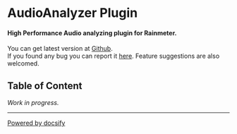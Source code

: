 # AudioAnalyzer Plugin

#### High Performance Audio analyzing plugin for Rainmeter.

You can get latest version at [Github](https://github.com/d-uzlov/Rainmeter-Plugins-by-rxtd/releases/tag/AudioAnalyzer-v1.1.5).<br/>
If you found any bug you can report it [here](https://github.com/d-uzlov/Rainmeter-Plugins-by-rxtd/issues).
Feature suggestions are also welcomed.

## Table of Content
_Work in progress._
<!-- - [Home](home.md)
  - [Introduction](/docs/introduction.md)
  - [Why using AudioAnalyzer?](/docs/why.md)
- [Getting Started](/docs/getting-started.md)
  - [Curve Tester](/docs/examples/curve-tester.md)
  - [Spectrum](/docs/examples/spectrum.md)
  - [Waveform](/docs/examples/waveform.md)
  - [Spectrogram](/docs/examples/spectrogram.md)
  - [Spectrogram with Waveform](/docs/examples/spectrogram-with-waveform.md)
  - [Peak](/docs/examples/peak.md)
  - [Loudness meter](/docs/examples/loudness.md) -->

---

[Powered by docsify](https://docsify.js.org/)
